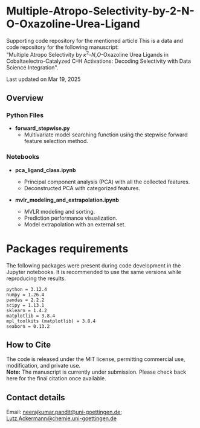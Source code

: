 # Multiple-Atropo-Selectivity-by-2-N-O-Oxazoline-Urea-Ligand
Supporting code repository for the mentioned article
This is a data and code repository for the following manuscript:<br>
"Multiple Atropo Selectivity by <i>κ</i><sup>2</sup>-<i>N</i>,<i>O</i>-Oxazoline Urea Ligands in Cobaltaelectro-Catalyzed C–H Activations: Decoding Selectivity with Data Science Integration".


Last updated on Mar 19, 2025

## Overview

### Python Files
- **forward_stepwise.py**  
  - Multivariate model searching function using the stepwise forward feature selection method.

### Notebooks
- **pca_ligand_class.ipynb**  
  - Principal component analysis (PCA) with all the collected features.
  - Deconstructed PCA with categorized features.

- **mvlr_modeling_and_extrapolation.ipynb**  
  - MVLR modeling and sorting.  
  - Prediction performance visualization.  
  - Model extrapolation with an external set.

 
# Packages requirements
The following packages were present during code development in the Jupyter notebooks. It is recommended to use the same versions while reproducing the results.
```
python = 3.12.4
numpy = 1.26.4  
pandas = 2.2.2 
scipy = 1.13.1 
sklearn = 1.4.2
matplotlib = 3.8.4
mpl_toolkits (matplotlib) = 3.8.4
seaborn = 0.13.2   
```

## How to Cite
The code is released under the MIT license, permitting commercial use, modification, and private use.  
**Note:** The manuscript is currently under submission. Please check back here for the final citation once available.


## Contact details
Email: neerajkumar.pandit@uni-goettingen.de; Lutz.Ackermann@chemie.uni-goettingen.de
